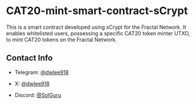 # CAT20-mint-smart-contract-sCrypt
This is a smart contract developed using sCrypt for the Fractal Network. It enables whitelisted users, possessing a specific CAT20 token minter UTXO, to mint CAT20 tokens on the Fractal Network.


## Contact Info
- Telegram: [@dwlee918](https://t.me/@dwlee918)

- X: [@dwlee918](https://x.com/dwlee918)

- Discord: [@SolGuru](https://discordapp.com/users/352387576017190913)
